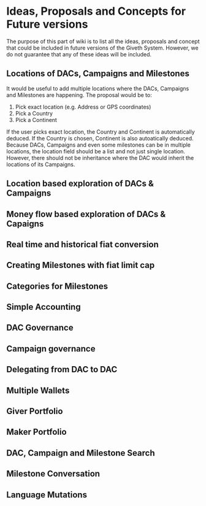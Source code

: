 # Ideas, Proposals and Concepts for Future versions

The purpose of this part of wiki is to list all the ideas, proposals and concept that could be included in future versions of the Giveth System. However, we do not guarantee that any of these ideas will be included.

## <a name="future-location">Locations of DACs, Campaigns and Milestones</a>
It would be useful to add multiple locations where the DACs, Campaigns and Milestones are happening. The proposal would be to:

1. Pick exact location (e.g. Address or GPS coordinates)
2. Pick a Country
3. Pick a Continent

If the user picks exact location, the Country and Continent is automatically deduced. If the Country is chosen, Continent is also autoatically deduced. Because DACs, Campaigns and even some milestones can be in multiple locations, the location field should be a list and not just single location. However, there should not be inheritance where the DAC would inherit the locations of its Campaigns.

## <a name="future-location-exploration">Location based exploration of DACs & Campaigns</a>

## <a name="future-money-exploration">Money flow based exploration of DACs & Capaigns</a>

## Real time and historical fiat conversion

## Creating Milestones with fiat limit cap

## Categories for Milestones

## Simple Accounting

## DAC Governance

## Campaign governance

## Delegating from DAC to DAC

## Multiple Wallets

## Giver Portfolio

## Maker Portfolio

## DAC, Campaign and Milestone Search

## Milestone Conversation

## Language Mutations
